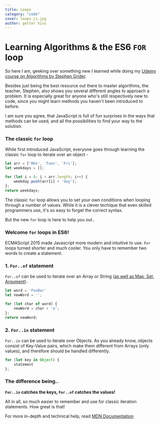 ```yaml
---
title: Loops
category: "code"
cover: loops-js.jpg
author: getter hiss
---
```


# Learning Algorithms & the ES6 `FOR` loop

So here I am, geeking over something new I learned while doing my [Udemy course on Algorithms by Stephen Grider](https://www.udemy.com/coding-interview-bootcamp-algorithms-and-data-structure/).

Besides just being the best resource out there to master algorithms, the teacher, Stephen, also shows you several different angles to approach a problem. It is especially great for anyone who's still respectively new to code, since you might learn methods you haven't been introduced to before.

I am sure you agree, that JavaScript is full of fun surprises in the ways that methods can be used, and all the possibilities to find your way to the solution.

### The classic `for` loop

While first introduced JavaScript, everyone goes through learning the classic `for` loop to iterate over an object -

```js
let arr = ['Mon', 'Tues', 'Fri'];
let weekdays = [];

for (let i = 0; i < arr.length; i++) {
    weekday.push(arr[i] + 'day');
};
return weekdays;

```

The classic `for` loop allows you to set your own conditions when looping through a number of values. While it is a clever techique that even skilled programmers use, it's so easy to forget the correct syntax. 

But the new `for` loop is here to help you out..

### Welcome `for` loops in ES6!

ECMAScript 2015 made Javascript more modern and intuitive to use. `For` loops turned shorter and much cooler. You only have to remember two words to create a statement.

### 1. `For..of` statement

`For..of` can be used to iterate over an Array or String ([as well as Map, Set, Argument](https://developer.mozilla.org/en-US/docs/Web/JavaScript/Guide/Loops_and_iteration)).


```js
let word = 'FooBar'
let newWord = '';

for (let char of word) {
	newWord = char + 'o';
};
return newWord;
```

### 2. `For..in` statement

`For..in` can be used to iterate over Objects. As you already know, objects consist of Key-Value pairs, which make them different from Arrays (only values), and therefore should be handled differently.

```js
for (let key in Object) {
	statement
};
```

### The difference being..

**`For..in` catches the keys, `For..of` catches the values!**

All in all, so much easier to remember and use for classic iteration statements. How great is that!

For more in-depth and technical help, read [MDN Documentation](https://developer.mozilla.org/en-US/docs/Web/JavaScript/Guide/Loops_and_iteration)
